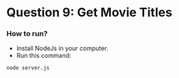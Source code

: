 # Question 9: Get Movie Titles

### How to run?

- Install NodeJs in your computer.
- Run this command:
```sh
node server.js
```